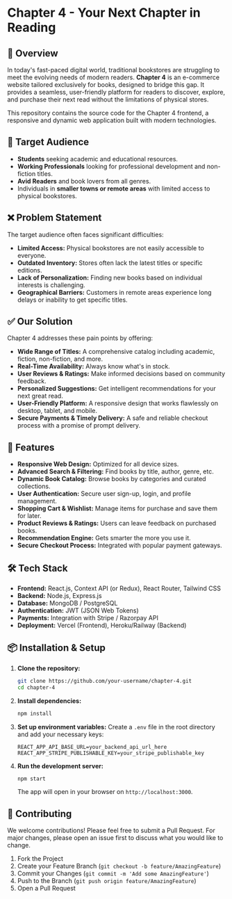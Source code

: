 # Chapter 4 - Your Next Chapter in Reading

## 📖 Overview

In today's fast-paced digital world, traditional bookstores are struggling to meet the evolving needs of modern readers. **Chapter 4** is an e-commerce website tailored exclusively for books, designed to bridge this gap. It provides a seamless, user-friendly platform for readers to discover, explore, and purchase their next read without the limitations of physical stores.

This repository contains the source code for the Chapter 4 frontend, a responsive and dynamic web application built with modern technologies.

## 🎯 Target Audience

*   **Students** seeking academic and educational resources.
*   **Working Professionals** looking for professional development and non-fiction titles.
*   **Avid Readers** and book lovers from all genres.
*   Individuals in **smaller towns or remote areas** with limited access to physical bookstores.

## ❌ Problem Statement

The target audience often faces significant difficulties:
*   **Limited Access:** Physical bookstores are not easily accessible to everyone.
*   **Outdated Inventory:** Stores often lack the latest titles or specific editions.
*   **Lack of Personalization:** Finding new books based on individual interests is challenging.
*   **Geographical Barriers:** Customers in remote areas experience long delays or inability to get specific titles.

## ✅ Our Solution

Chapter 4 addresses these pain points by offering:

*   **Wide Range of Titles:** A comprehensive catalog including academic, fiction, non-fiction, and more.
*   **Real-Time Availability:** Always know what's in stock.
*   **User Reviews & Ratings:** Make informed decisions based on community feedback.
*   **Personalized Suggestions:** Get intelligent recommendations for your next great read.
*   **User-Friendly Platform:** A responsive design that works flawlessly on desktop, tablet, and mobile.
*   **Secure Payments & Timely Delivery:** A safe and reliable checkout process with a promise of prompt delivery.

## 🚀 Features

*   **Responsive Web Design:** Optimized for all device sizes.
*   **Advanced Search & Filtering:** Find books by title, author, genre, etc.
*   **Dynamic Book Catalog:** Browse books by categories and curated collections.
*   **User Authentication:** Secure user sign-up, login, and profile management.
*   **Shopping Cart & Wishlist:** Manage items for purchase and save them for later.
*   **Product Reviews & Ratings:** Users can leave feedback on purchased books.
*   **Recommendation Engine:** Gets smarter the more you use it.
*   **Secure Checkout Process:** Integrated with popular payment gateways.

## 🛠️ Tech Stack

*   **Frontend:** React.js, Context API (or Redux), React Router, Tailwind CSS
*   **Backend:** Node.js, Express.js
*   **Database:** MongoDB / PostgreSQL
*   **Authentication:** JWT (JSON Web Tokens)
*   **Payments:** Integration with Stripe / Razorpay API
*   **Deployment:** Vercel (Frontend), Heroku/Railway (Backend)

## 📦 Installation & Setup

1.  **Clone the repository:**
    ```bash
    git clone https://github.com/your-username/chapter-4.git
    cd chapter-4
    ```

2.  **Install dependencies:**
    ```bash
    npm install
    ```

3.  **Set up environment variables:**
    Create a `.env` file in the root directory and add your necessary keys:
    ```env
    REACT_APP_API_BASE_URL=your_backend_api_url_here
    REACT_APP_STRIPE_PUBLISHABLE_KEY=your_stripe_publishable_key
    ```

4.  **Run the development server:**
    ```bash
    npm start
    ```
    The app will open in your browser on `http://localhost:3000`.

## 🤝 Contributing

We welcome contributions! Please feel free to submit a Pull Request. For major changes, please open an issue first to discuss what you would like to change.

1.  Fork the Project
2.  Create your Feature Branch (`git checkout -b feature/AmazingFeature`)
3.  Commit your Changes (`git commit -m 'Add some AmazingFeature'`)
4.  Push to the Branch (`git push origin feature/AmazingFeature`)
5.  Open a Pull Request
